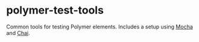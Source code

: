 polymer-test-tools
====

Common tools for testing Polymer elements. Includes a setup using [Mocha](http://visionmedia.github.io/mocha/) and [Chai](http://chaijs.com/).
